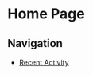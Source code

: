 # Home Page 

## Navigation

- [Recent Activity](https://xxwarmachineroxx.github.io/SSI-application/)
